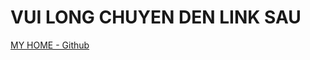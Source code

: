 # VUI LONG CHUYEN DEN LINK SAU
[MY HOME - Github](https://github.com/vuquangnguyen2016/Webpage/wiki)
